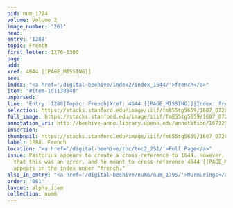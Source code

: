 ```yaml
---
pid: num_1794
volume: Volume 2
image_number: '261'
head:
entry: '1288'
topic: French
first_letter: 1276-1300
page:
add:
xref: 4644 [[PAGE_MISSING]]
see:
index: "<a href='/digital-beehive/index2/index_1544/'>french</a>"
item: "#item-1d1138948"
unparsed:
line: 'Entry: 1288|Topic: French|Xref: 4644 [[PAGE_MISSING]]|Index: french|#item-1d1138948'
selection: https://stacks.stanford.edu/image/iiif/fm855tg5659/1607_0728/401,2209,2869,947/full/0/default.jpg
full_image: https://stacks.stanford.edu/image/iiif/fm855tg5659/1607_0728/full/full/0/default.jpg
annotation_uri: http://beehive-anno.library.upenn.edu/annotation/1673294412500
insertion:
thumbnail: https://stacks.stanford.edu/image/iiif/fm855tg5659/1607_0728/401,2209,600,180/250,/0/default.jpg
label: 1288. French
location: "<a href='/digital-beehive/toc/toc2_251/'>Full Page</a>"
issue: Pastorius appears to create a cross-reference to 1644. However, it is likely
  that this was an error, and he meant to cross-reference 4644 [[PAGE_MISSING]], which
  appears in the index under "french."
also_in_entry: "<a href='/digital-beehive/num6/num_1795/'>Murmurings</a>"
order: '061'
layout: alpha_item
collection: num6
---
```

